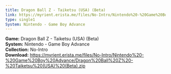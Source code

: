 ```yaml
---
title: Dragon Ball Z - Taiketsu (USA) (Beta)
link: https://myrient.erista.me/files/No-Intro/Nintendo%20-%20Game%20Boy%20Advance/Dragon%20Ball%20Z%20-%20Taiketsu%20(USA)%20(Beta).zip
type: single1
System: Nintendo - Game Boy Advance
---
```

<b>Game:</b> Dragon Ball Z - Taiketsu (USA) (Beta)<br>
<b>System:</b> Nintendo - Game Boy Advance<br>
<b>Collection:</b> No-Intro<br>
<b>Download:</b> https://myrient.erista.me/files/No-Intro/Nintendo%20-%20Game%20Boy%20Advance/Dragon%20Ball%20Z%20-%20Taiketsu%20(USA)%20(Beta).zip